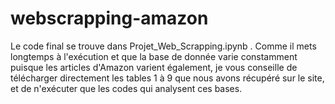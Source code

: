 # webscrapping-amazon

Le code final se trouve dans Projet_Web_Scrapping.ipynb . Comme il mets longtemps à l'exécution et que la base de donnée varie constamment puisque les articles d'Amazon varient également, je vous conseille de télécharger directement les tables 1 à 9 que nous avons récupéré sur le site, et de n'exécuter que les codes qui analysent ces bases. 
